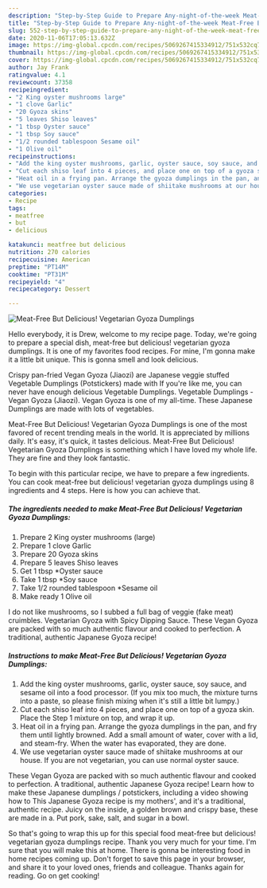 ```yaml
---
description: "Step-by-Step Guide to Prepare Any-night-of-the-week Meat-Free But Delicious! Vegetarian Gyoza Dumplings"
title: "Step-by-Step Guide to Prepare Any-night-of-the-week Meat-Free But Delicious! Vegetarian Gyoza Dumplings"
slug: 552-step-by-step-guide-to-prepare-any-night-of-the-week-meat-free-but-delicious-vegetarian-gyoza-dumplings
date: 2020-11-06T17:05:13.632Z
image: https://img-global.cpcdn.com/recipes/5069267415334912/751x532cq70/meat-free-but-delicious-vegetarian-gyoza-dumplings-recipe-main-photo.jpg
thumbnail: https://img-global.cpcdn.com/recipes/5069267415334912/751x532cq70/meat-free-but-delicious-vegetarian-gyoza-dumplings-recipe-main-photo.jpg
cover: https://img-global.cpcdn.com/recipes/5069267415334912/751x532cq70/meat-free-but-delicious-vegetarian-gyoza-dumplings-recipe-main-photo.jpg
author: Jay Frank
ratingvalue: 4.1
reviewcount: 37358
recipeingredient:
- "2 King oyster mushrooms large"
- "1 clove Garlic"
- "20 Gyoza skins"
- "5 leaves Shiso leaves"
- "1 tbsp Oyster sauce"
- "1 tbsp Soy sauce"
- "1/2 rounded tablespoon Sesame oil"
- "1 Olive oil"
recipeinstructions:
- "Add the king oyster mushrooms, garlic, oyster sauce, soy sauce, and sesame oil into a food processor. (If you mix too much, the mixture turns into a paste, so please finish mixing when it&#39;s still a little bit lumpy.)"
- "Cut each shiso leaf into 4 pieces, and place one on top of a gyoza skin. Place the Step 1 mixture on top, and wrap it up."
- "Heat oil in a frying pan. Arrange the gyoza dumplings in the pan, and fry them until lightly browned. Add a small amount of water, cover with a lid, and steam-fry. When the water has evaporated, they are done."
- "We use vegetarian oyster sauce made of shiitake mushrooms at our house. If you are not vegetarian, you can use normal oyster sauce."
categories:
- Recipe
tags:
- meatfree
- but
- delicious

katakunci: meatfree but delicious 
nutrition: 270 calories
recipecuisine: American
preptime: "PT14M"
cooktime: "PT31M"
recipeyield: "4"
recipecategory: Dessert

---
```



![Meat-Free But Delicious! Vegetarian Gyoza Dumplings](https://img-global.cpcdn.com/recipes/5069267415334912/751x532cq70/meat-free-but-delicious-vegetarian-gyoza-dumplings-recipe-main-photo.jpg)

Hello everybody, it is Drew, welcome to my recipe page. Today, we're going to prepare a special dish, meat-free but delicious! vegetarian gyoza dumplings. It is one of my favorites food recipes. For mine, I'm gonna make it a little bit unique. This is gonna smell and look delicious.

Crispy pan-fried Vegan Gyoza (Jiaozi) are Japanese veggie stuffed Vegetable Dumplings (Potstickers) made with If you&#39;re like me, you can never have enough delicious Vegetable Dumplings. Vegetable Dumplings - Vegan Gyoza (Jiaozi). Vegan Gyoza is one of my all-time. These Japanese Dumplings are made with lots of vegetables.

Meat-Free But Delicious! Vegetarian Gyoza Dumplings is one of the most favored of recent trending meals in the world. It is appreciated by millions daily. It's easy, it's quick, it tastes delicious. Meat-Free But Delicious! Vegetarian Gyoza Dumplings is something which I have loved my whole life. They are fine and they look fantastic.


To begin with this particular recipe, we have to prepare a few ingredients. You can cook meat-free but delicious! vegetarian gyoza dumplings using 8 ingredients and 4 steps. Here is how you can achieve that.

<!--inarticleads1-->

##### The ingredients needed to make Meat-Free But Delicious! Vegetarian Gyoza Dumplings:

1. Prepare 2 King oyster mushrooms (large)
1. Prepare 1 clove Garlic
1. Prepare 20 Gyoza skins
1. Prepare 5 leaves Shiso leaves
1. Get 1 tbsp *Oyster sauce
1. Take 1 tbsp *Soy sauce
1. Take 1/2 rounded tablespoon *Sesame oil
1. Make ready 1 Olive oil


I do not like mushrooms, so I subbed a full bag of veggie (fake meat) cruimbles. Vegetarian Gyoza with Spicy Dipping Sauce. These Vegan Gyoza are packed with so much authentic flavour and cooked to perfection. A traditional, authentic Japanese Gyoza recipe! 

<!--inarticleads2-->

##### Instructions to make Meat-Free But Delicious! Vegetarian Gyoza Dumplings:

1. Add the king oyster mushrooms, garlic, oyster sauce, soy sauce, and sesame oil into a food processor. (If you mix too much, the mixture turns into a paste, so please finish mixing when it&#39;s still a little bit lumpy.)
1. Cut each shiso leaf into 4 pieces, and place one on top of a gyoza skin. Place the Step 1 mixture on top, and wrap it up.
1. Heat oil in a frying pan. Arrange the gyoza dumplings in the pan, and fry them until lightly browned. Add a small amount of water, cover with a lid, and steam-fry. When the water has evaporated, they are done.
1. We use vegetarian oyster sauce made of shiitake mushrooms at our house. If you are not vegetarian, you can use normal oyster sauce.


These Vegan Gyoza are packed with so much authentic flavour and cooked to perfection. A traditional, authentic Japanese Gyoza recipe! Learn how to make these Japanese dumplings / potstickers, including a video showing how to This Japanese Gyoza recipe is my mothers&#39;, and it&#39;s a traditional, authentic recipe. Juicy on the inside, a golden brown and crispy base, these are made in a. Put pork, sake, salt, and sugar in a bowl. 

So that's going to wrap this up for this special food meat-free but delicious! vegetarian gyoza dumplings recipe. Thank you very much for your time. I'm sure that you will make this at home. There is gonna be interesting food in home recipes coming up. Don't forget to save this page in your browser, and share it to your loved ones, friends and colleague. Thanks again for reading. Go on get cooking!
